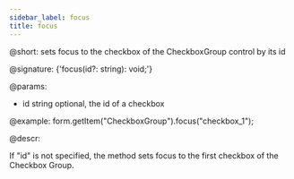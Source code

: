 ```yaml
---
sidebar_label: focus
title: focus
---          
```


@short: sets focus to the checkbox of the CheckboxGroup control by its id

@signature: {'focus(id?: string): void;'}

@params:
- id    string  optional, the id of a checkbox 

@example:
form.getItem("CheckboxGroup").focus("checkbox_1");

@descr:

If "id" is not specified, the method sets focus to the first checkbox of the Checkbox Group.
